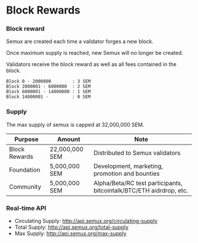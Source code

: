 # Block Rewards

### Block reward

Semux are created each time a validator forges a new block.  

Once maximum supply is reached, new Semux will no longer be created.

Validators receive the block reward as well as all fees contained in the block.

```
Block 0 - 2000000        : 3 SEM
Block 2000001 - 6000000  : 2 SEM
Block 6000001 - 14000000 : 1 SEM
Block 14000001 -         : 0 SEM
```

### Supply

The max supply of semux is capped at 32,000,000 SEM.

| Purpose       | Amount         | Note                                                                |
|---------------|----------------|---------------------------------------------------------------------|
| Block Rewards | 22,000,000 SEM | Distributed to Semux validators                                     |
| Foundation    | 5,000,000 SEM  | Development, marketing, promotion and bounties                      |
| Community     | 5,000,000 SEM  | Alpha/Beta/RC test participants, bitcointalk/BTC/ETH aidrdrop, etc. |


### Real-time API

- Circulating Supply: http://api.semux.org/circulating-supply 
- Total Supply: http://api.semux.org/total-supply
- Max Supply: http://api.semux.org/max-supply
